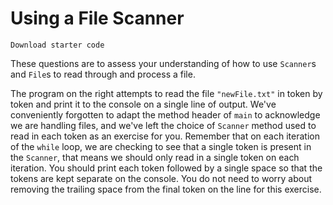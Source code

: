 # Using a File Scanner

`Download starter code`

These questions are to assess your understanding of how to use `Scanner`s and `File`s to read through and process a file.

The program on the right attempts to read the file `"newFile.txt"` in token by token and print it to the console on a single line of output. We've conveniently forgotten to adapt the method header of `main` to acknowledge we are handling files, and we've left the choice of `Scanner` method used to read in each token as an exercise for you. Remember that on each iteration of the `while` loop, we are checking to see that a single token is present in the `Scanner`, that means we should only read in a single token on each iteration. You should print each token followed by a single space so that the tokens are kept separate on the console. You do not need to worry about removing the trailing space from the final token on the line for this exercise.  